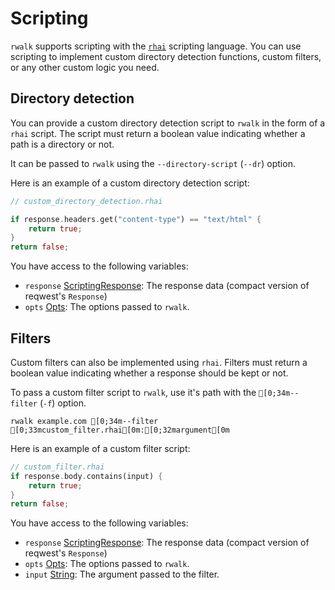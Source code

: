 # Scripting

`rwalk` supports scripting with the [`rhai`](https://rhai.rs) scripting language. You can use scripting to implement custom directory detection functions, custom filters, or any other custom logic you need.

## Directory detection

You can provide a custom directory detection script to `rwalk` in the form of a `rhai` script. The script must return a boolean value indicating whether a path is a directory or not.

It can be passed to `rwalk` using the `--directory-script` (`--dr`) option.

Here is an example of a custom directory detection script:

```rs
// custom_directory_detection.rhai

if response.headers.get("content-type") == "text/html" {
    return true;
}
return false;
```

You have access to the following variables:

- `response` [ScriptingResponse](https://github.com/cestef/rwalk/tree/main/src/runner/filters.rs#L422): The response data (compact version of reqwest's `Response`)
- `opts` [Opts](https://github.com/cestef/rwalk/tree/main/src/cli/opts.rs#L22): The options passed to `rwalk`.

## Filters

Custom filters can also be implemented using `rhai`. Filters must return a boolean value indicating whether a response should be kept or not.

To pass a custom filter script to `rwalk`, use it's path with the <code class="language-ansi">[0;34m--filter</code> (`-f`) option.

```ansi
rwalk example.com [0;34m--filter [0;33mcustom_filter.rhai[0m:[0;32margument[0m
```

Here is an example of a custom filter script:

```rs
// custom_filter.rhai
if response.body.contains(input) {
    return true;
}
return false;
```


You have access to the following variables:

- `response` [ScriptingResponse](https://github.com/cestef/rwalk/tree/main/src/runner/filters.rs#L422): The response data (compact version of reqwest's `Response`)
- `opts` [Opts](https://github.com/cestef/rwalk/tree/main/src/cli/opts.rs#L22): The options passed to `rwalk`.
- `input` [String](https://rhai.rs/book/language/strings-chars.html#strings-and-characters): The argument passed to the filter.